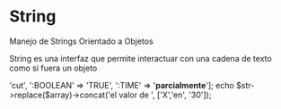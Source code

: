 # String
Manejo de Strings Orientado a Objetos

String es una interfaz que permite interactuar con una cadena de texto como si fuera un objeto


<?php
  require('String.php');
  
  use AngelKurten\String\String;
  
  $str = new String(['Si', ':PARAM', 'es', ':BOOLEAN', 'se', 'incrementa', ':TIME']);
  
  $array = [':PARAM' => 'cut', ':BOOLEAN' => 'TRUE', ':TIME' => '<b>parcialmente</b>'];
  
  echo  $str->replace($array)->concat('el valor de ', ['X','en', '30']);
  
